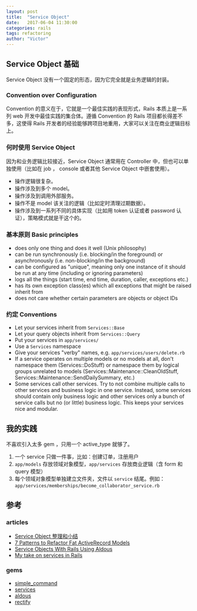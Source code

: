 ```yaml
---
layout: post
title:  "Service Object"
date:   2017-06-04 11:30:00
categories: rails
tags: refactoring
author: "Victor"
---
```


## Service Object 基础

Service Object 没有一个固定的形态，因为它完全就是业务逻辑的封装。

### Convention over Configuration

Convention 的意义在于，它就是一个最佳实践的表现形式，Rails 本质上是一系列 web 开发中最佳实践的集合体。遵循 Convention 的 Rails 项目都长得差不多，这使得 Rails 开发者的经验能够跨项目地重用，大家可以关注在商业逻辑目标上。

### 何时使用 Service Object

因为和业务逻辑比较接近，Service Object 通常用在 Controller 中，但也可以单独使用（比如在 job ， console 或者其他 Service Object 中嵌套使用）。

* 操作逻辑很复杂。
* 操作涉及到多个 model。
* 操作涉及到调用外部服务。
* 操作不是 model 该关注的逻辑（比如定时清理过期数据）。
* 操作涉及到一系列不同的具体实现（比如用 token 认证或者 password 认证），策略模式就是干这个的。

### 基本原则 Basic principles

* does only one thing and does it well (Unix philosophy)
* can be run synchronously (i.e. blocking/in the foreground) or asynchronously (i.e. non-blocking/in the background)
* can be configured as "unique", meaning only one instance of it should be run at any time (including or ignoring parameters)
* logs all the things (start time, end time, duration, caller, exceptions etc.)
* has its own exception class(es) which all exceptions that might be raised inherit from
* does not care whether certain parameters are objects or object IDs

### 约定 Conventions

* Let your services inherit from `Services::Base`
* Let your query objects inherit from `Services::Query`
* Put your services in `app/services/`
* Use a `Services` namespace
* Give your services "verby" names,  e.g. `app/services/users/delete.rb`
* If a service operates on multiple models or no models at all, don't namespace them (Services::DoStuff) or namespace them by logical groups unrelated to models (Services::Maintenance::CleanOldStuff, Services::Maintenance::SendDailySummary, etc.)
* Some services call other services. Try to not combine multiple calls to other services and business logic in one service. Instead, some services should contain only business logic and other services only a bunch of service calls but no (or little) business logic. This keeps your services nice and modular.

## 我的实践

不喜欢引入太多 gem ，只用一个 active_type 就够了。

1. 一个 service 只做一件事，比如：创建订单，注册用户
2. `app/models` 存放领域对象模型，`app/services` 存放商业逻辑（含 form 和 query 模型）
3. 每个领域对象模型单独建立文件夹，文件以 `service` 结尾。例如：`app/services/memberships/become_collaborator_service.rb`

## 参考

### articles

* [Service Object 整理和小结](https://ruby-china.org/topics/23892)
* [7 Patterns to Refactor Fat ActiveRecord Models](http://blog.codeclimate.com/blog/2012/10/17/7-ways-to-decompose-fat-activerecord-models/)
* [Service Objects With Rails Using Aldous](https://code.tutsplus.com/tutorials/service-objects-with-rails-using-aldous--cms-23689)
* [My take on services in Rails](http://blog.sundaycoding.com/blog/2014/11/25/my-take-on-services-in-rails/)

### gems

* [simple_command](https://github.com/nebulab/simple_command)
* [services](https://github.com/krautcomputing/services)
* [aldous](https://github.com/envato/aldous)
* [rectify](https://github.com/andypike/rectify)
